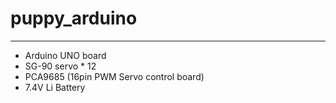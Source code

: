# puppy_arduino
---
* Arduino UNO board
* SG-90 servo * 12
* PCA9685 (16pin PWM Servo control board)
* 7.4V Li Battery
